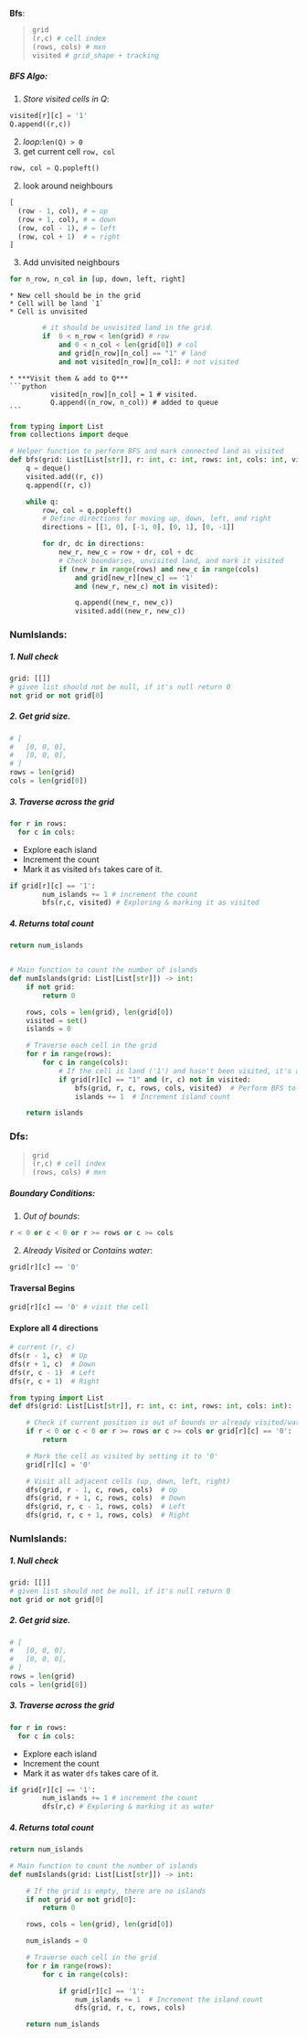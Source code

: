 **Bfs**:

> ```python
>grid
>(r,c) # cell index
>(rows, cols) # mxn
> visited # grid_shape + tracking
> ```

##### BFS Algo:
1. *Store visited cells in Q*:
```python
visited[r][c] = '1'
Q.append((r,c))
```
2. *loop:*`len(Q) > 0`
  1. get current cell `row, col`
  ```python
  row, col = Q.popleft()
  ```
  2. look around neighbours
  ```python
  [
    (row - 1, col), # = up
    (row + 1, col), # = down
    (row, col - 1), # = left
    (row, col + 1)  # = right
  ]
  ```
  3. Add unvisited neighbours
  ```python
  for n_row, n_col in [up, down, left, right]
  ```
    * New cell should be in the grid
    * Cell will be land `1`
    * Cell is unvisited
  ```python
          # it should be unvisited land in the grid.
          if  0 < n_row < len(grid) # row
              and 0 < n_col < len(grid[0]) # col
              and grid[n_row][n_col] == "1" # land
              and not visited[n_row][n_col]: # not visited
  ```
    * ***Visit them & add to Q***
    ```python
              visited[n_row][n_col] = 1 # visited.
              Q.append((n_row, n_col)) # added to queue
    ```



```python
from typing import List
from collections import deque
```


```python
# Helper function to perform BFS and mark connected land as visited
def bfs(grid: List[List[str]], r: int, c: int, rows: int, cols: int, visited: set):
    q = deque()
    visited.add((r, c))
    q.append((r, c))

    while q:
        row, col = q.popleft()
        # Define directions for moving up, down, left, and right
        directions = [[1, 0], [-1, 0], [0, 1], [0, -1]]

        for dr, dc in directions:
            new_r, new_c = row + dr, col + dc
            # Check boundaries, unvisited land, and mark it visited
            if (new_r in range(rows) and new_c in range(cols)
                and grid[new_r][new_c] == '1'
                and (new_r, new_c) not in visited):

                q.append((new_r, new_c))
                visited.add((new_r, new_c))
```

### NumIslands:

##### 1. Null check
```python
grid: [[]]
# given list should not be null, if it's null return 0
not grid or not grid[0]
```

##### 2. Get grid size.
```python
# [
#   [0, 0, 0],
#   [0, 0, 0],
# ]  
rows = len(grid)
cols = len(grid[0])
```

##### 3. Traverse across the grid
```python
for r in rows:
  for c in cols:
```
  * Explore each island
  * Increment the count
  * Mark it as visited `bfs` takes care of it.
  ```python
  if grid[r][c] == '1':
          num_islands += 1 # increment the count
          bfs(r,c, visited) # Exploring & marking it as visited
  ```

##### 4. Returns total count
```python
return num_islands
```


```python

# Main function to count the number of islands
def numIslands(grid: List[List[str]]) -> int:
    if not grid:
        return 0

    rows, cols = len(grid), len(grid[0])
    visited = set()
    islands = 0

    # Traverse each cell in the grid
    for r in range(rows):
        for c in range(cols):
            # If the cell is land ('1') and hasn't been visited, it's a new island
            if grid[r][c] == "1" and (r, c) not in visited:
                bfs(grid, r, c, rows, cols, visited)  # Perform BFS to mark the entire island
                islands += 1  # Increment island count

    return islands

```

### Dfs:

> ```python
>grid
>(r,c) # cell index
>(rows, cols) # mxn
> ```

##### Boundary Conditions:
1. *Out of bounds*:
```python
r < 0 or c < 0 or r >= rows or c >= cols
```
2. *Already Visited* or *Contains water*:
```python
grid[r][c] == '0'
```

#### Traversal Begins
```python
grid[r][c] == '0' # visit the cell
```

#### Explore all 4 directions
```python
# current (r, c)
dfs(r - 1, c)  # Up
dfs(r + 1, c)  # Down
dfs(r, c - 1)  # Left
dfs(r, c + 1)  # Right
```


```python
from typing import List
def dfs(grid: List[List[str]], r: int, c: int, rows: int, cols: int):

    # Check if current position is out of bounds or already visited/water
    if r < 0 or c < 0 or r >= rows or c >= cols or grid[r][c] == '0':
        return

    # Mark the cell as visited by setting it to '0'
    grid[r][c] = '0'

    # Visit all adjacent cells (up, down, left, right)
    dfs(grid, r - 1, c, rows, cols)  # Up
    dfs(grid, r + 1, c, rows, cols)  # Down
    dfs(grid, r, c - 1, rows, cols)  # Left
    dfs(grid, r, c + 1, rows, cols)  # Right

```

### NumIslands:

##### 1. Null check
```python
grid: [[]]
# given list should not be null, if it's null return 0
not grid or not grid[0]
```

##### 2. Get grid size.
```python
# [
#   [0, 0, 0],
#   [0, 0, 0],
# ]  
rows = len(grid)
cols = len(grid[0])
```

##### 3. Traverse across the grid
```python
for r in rows:
  for c in cols:
```
  * Explore each island
  * Increment the count
  * Mark it as water `dfs` takes care of it.
  ```python
  if grid[r][c] == '1':
          num_islands += 1 # increment the count
          dfs(r,c) # Exploring & marking it as water
  ```

##### 4. Returns total count
```python
return num_islands
```


```python
# Main function to count the number of islands
def numIslands(grid: List[List[str]]) -> int:

    # If the grid is empty, there are no islands
    if not grid or not grid[0]:
        return 0

    rows, cols = len(grid), len(grid[0])

    num_islands = 0

    # Traverse each cell in the grid
    for r in range(rows):
        for c in range(cols):

            if grid[r][c] == '1':
                num_islands += 1  # Increment the island count
                dfs(grid, r, c, rows, cols)

    return num_islands
```
